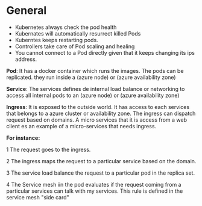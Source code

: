 
General
========
* Kubernetes always check the pod health 
* Kubernates will automatically resurrect killed Pods 
* Kuberntes keeps restarting pods.
* Controllers take care of Pod scaling and healing
* You cannot connect to a Pod directly given that it keeps changing its ips address.




**Pod**: It has a docker container which runs the images. The pods can be replicated. they run inside a  (azure node) or (azure availability zone)

**Service**: The services defines de internal load balance or networking to access all internal pods to an (azure node) or (azure availability zone)

**Ingress**: It is exposed to the outside world. It has access to each services that belongs to a azure cluster or availability zone. 
The ingress can dispatch request based on domains.  A micro services that it  is access from a web client es an example of a micro-services that needs ingress.

**For instance:**

1 The request goes to the ingress.
 
2 The ingress maps the request to a particular service based on the domain.

3 The service load balance the request to a particular pod in the replica set.

4 The Service mesh iin the pod evaluates if the request coming from a particular services can talk with my services. This rule is defined in the service mesh "side card" 